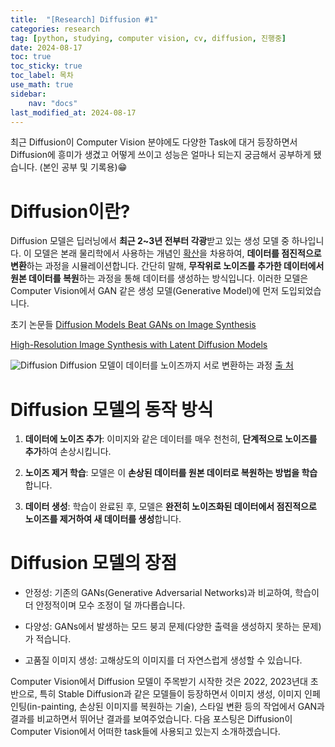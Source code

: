```yaml
---
title:  "[Research] Diffusion #1" 
categories: research
tag: [python, studying, computer vision, cv, diffusion, 진행중]
date: 2024-08-17
toc: true
toc_sticky: true
toc_label: 목차
use_math: true
sidebar:
    nav: "docs"
last_modified_at: 2024-08-17
---
```



최근 Diffusion이 Computer Vision 분야에도 다양한 Task에 대거 등장하면서 Diffusion에 흥미가 생겼고 어떻게 쓰이고 성능은 얼마나 되는지 궁금해서 공부하게 됐습니다. (본인 공부 및 기록용)😁


# Diffusion이란?

Diffusion 모델은 딥러닝에서 **최근 2~3년 전부터 각광**받고 있는 생성 모델 중 하나입니다. 이 모델은 본래 물리학에서 사용하는 개념인 [확산](https://ko.wikipedia.org/wiki/%ED%99%95%EC%82%B0)을 차용하여, **데이터를 점진적으로 변환**하는 과정을 시뮬레이션합니다. 간단히 말해, **무작위로 노이즈를 추가한 데이터에서 원본 데이터를 복원**하는 과정을 통해 데이터를 생성하는 방식입니다. 이러한 모델은 Computer Vision에서 GAN 같은 생성 모델(Generative Model)에 먼저 도입되었습니다. 

초기 논문들
[Diffusion Models Beat GANs on Image Synthesis](https://proceedings.neurips.cc/paper/2021/hash/49ad23d1ec9fa4bd8d77d02681df5cfa-Abstract.html)


[High-Resolution Image Synthesis with Latent Diffusion Models](https://arxiv.org/pdf/2105.05233)


![Diffusion]({{site.url}}/assets/images/Diffusion.jpg)
Diffusion 모델이 데이터를 노이즈까지 서로 변환하는 과정 [출 처](https://developer.nvidia.com/blog/improving-diffusion-models-as-an-alternative-to-gans-part-1/)



# Diffusion 모델의 동작 방식
1. **데이터에 노이즈 추가**: 이미지와 같은 데이터를 매우 천천히, **단계적으로 노이즈를 추가**하여 손상시킵니다.

2. **노이즈 제거 학습**: 모델은 이 **손상된 데이터를 원본 데이터로 복원하는 방법을 학습**합니다.

3. **데이터 생성**: 학습이 완료된 후, 모델은 **완전히 노이즈화된 데이터에서 점진적으로 노이즈를 제거하여 새 데이터를 생성**합니다.


# Diffusion 모델의 장점
- 안정성: 기존의 GANs(Generative Adversarial Networks)과 비교하여, 학습이 더 안정적이며 모수 조정이 덜 까다롭습니다.

- 다양성: GANs에서 발생하는 모드 붕괴 문제(다양한 출력을 생성하지 못하는 문제)가 적습니다.

- 고품질 이미지 생성: 고해상도의 이미지를 더 자연스럽게 생성할 수 있습니다.


Computer Vision에서 Diffusion 모델이 주목받기 시작한 것은 2022, 2023년대 초반으로, 특히 Stable Diffusion과 같은 모델들이 등장하면서 이미지 생성, 이미지 인페인팅(in-painting, 손상된 이미지를 복원하는 기술), 스타일 변환 등의 작업에서 GAN과 결과를 비교하면서 뛰어난 결과를 보여주었습니다. 다음 포스팅은 Diffusion이 Computer Vision에서 어떠한 task들에 사용되고 있는지 소개하겠습니다.

